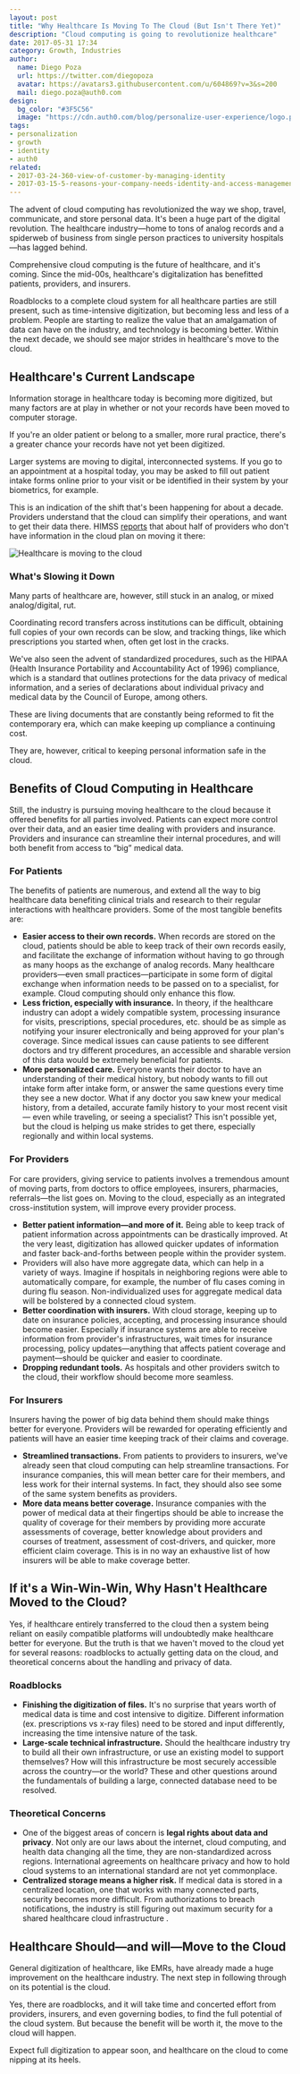 ```yaml
---
layout: post
title: "Why Healthcare Is Moving To The Cloud (But Isn't There Yet)"
description: "Cloud computing is going to revolutionize healthcare"
date: 2017-05-31 17:34
category: Growth, Industries
author:
  name: Diego Poza
  url: https://twitter.com/diegopoza
  avatar: https://avatars3.githubusercontent.com/u/604869?v=3&s=200
  mail: diego.poza@auth0.com
design:
  bg_color: "#3F5C56"
  image: "https://cdn.auth0.com/blog/personalize-user-experience/logo.png"
tags:
- personalization
- growth
- identity
- auth0
related:
- 2017-03-24-360-view-of-customer-by-managing-identity
- 2017-03-15-5-reasons-your-company-needs-identity-and-access-management
---
```


The advent of cloud computing has revolutionized the way we shop, travel, communicate, and store personal data. It's been a huge part of the digital revolution. The healthcare industry—home to tons of analog records and a spiderweb of business from single person practices to university hospitals—has lagged behind.

Comprehensive cloud computing is the future of healthcare, and it's coming. Since the mid-00s, healthcare's digitalization has benefitted patients, providers, and insurers.

Roadblocks to a complete cloud system for all healthcare parties are still present, such as time-intensive digitization, but becoming less and less of a problem. People are starting to realize the value that an amalgamation of data can have on the industry, and technology is becoming better. Within the next decade, we should see major strides in healthcare's move to the cloud.

## Healthcare's Current Landscape

Information storage in healthcare today is becoming more digitized, but many factors are at play in whether or not your records have been moved to computer storage.

If you're an older patient or belong to a smaller, more rural practice, there's a greater chance your records have not yet been digitized.

Larger systems are moving to digital, interconnected systems. If you go to an appointment at a hospital today, you may be asked to fill out patient intake forms online prior to your visit or be identified in their system by your biometrics, for example.

This is an indication of the shift that's been happening for about a decade. Providers understand that the cloud can simplify their operations, and want to get their data there. HIMSS [reports](http://www.level3.com/-/media/files/ebooks/en_cloud_eb_healthcare.pdf) that about half of providers who don't have information in the cloud plan on moving it there:

![Healthcare is moving to the cloud](https://cdn.auth0.com/blog/healthcare-cloud/healthcare-moving-cloud.png)

### What's Slowing it Down

Many parts of healthcare are, however, still stuck in an analog, or mixed analog/digital, rut.

Coordinating record transfers across institutions can be difficult, obtaining full copies of your own records can be slow, and tracking things, like which prescriptions you started when, often get lost in the cracks.  

We've also seen the advent of standardized procedures, such as the HIPAA (Health Insurance Portability and Accountability Act of 1996) compliance, which is a standard that outlines protections for the data privacy of medical information, and a series of declarations about individual privacy and medical data by the Council of Europe, among others.

These are living documents that are constantly being reformed to fit the contemporary era, which can make keeping up compliance a continuing cost.

They are, however, critical to keeping personal information safe in the cloud.

## Benefits of Cloud Computing in Healthcare

Still, the industry is pursuing moving healthcare to the cloud because it offered benefits for all parties involved. Patients can expect more control over their data, and an easier time dealing with providers and insurance. Providers and insurance can streamline their internal procedures, and will both benefit from access to “big” medical data.

### For Patients

The benefits of patients are numerous, and extend all the way to big healthcare data benefiting clinical trials and research to their regular interactions with healthcare providers. Some of the most tangible benefits are:

* **Easier access to their own records.** When records are stored on the cloud, patients should be able to keep track of their own records easily, and facilitate the exchange of information without having to go through as many hoops as the exchange of analog records. Many healthcare providers—even small practices—participate in some form of digital exchange when information needs to be passed on to a specialist, for example. Cloud computing should only enhance this flow.
* **Less friction, especially with insurance.** In theory, if the healthcare industry can adopt a widely compatible system, processing insurance for visits, prescriptions, special procedures, etc. should be as simple as notifying your insurer electronically and being approved for your plan's coverage. Since medical issues can cause patients to see different doctors and try different procedures, an accessible and sharable version of this data would be extremely beneficial for patients.
* **More personalized care.** Everyone wants their doctor to have an understanding of their medical history, but nobody wants to fill out intake form after intake form, or answer the same questions every time they see a new doctor. What if any doctor you saw knew your medical history, from a detailed, accurate family history to your most recent visit— even while traveling, or seeing a specialist? This isn't possible yet, but the cloud is helping us make strides to get there, especially regionally and within local systems.

### For Providers

For care providers, giving service to patients involves a tremendous amount of moving parts, from doctors to office employees, insurers, pharmacies, referrals—the list goes on. Moving to the cloud, especially as an integrated cross-institution system, will improve every provider process.

* **Better patient information—and more of it.** Being able to keep track of patient information across appointments can be drastically improved. At the very least, digitization has allowed quicker updates of information and faster back-and-forths between people within the provider system.
* Providers will also have more aggregate data, which can help in a variety of ways. Imagine if hospitals in neighboring regions were able to automatically compare, for example, the number of flu cases coming in during flu season. Non-individualized uses for aggregate medical data will be bolstered by a connected cloud system.
* **Better coordination with insurers.** With cloud storage, keeping up to date on insurance policies, accepting, and processing insurance should become easier. Especially if insurance systems are able to receive information from provider's infrastructures, wait times for insurance processing, policy updates—anything that affects patient coverage and payment—should be quicker and easier to coordinate.
* **Dropping redundant tools.** As hospitals and other providers switch to the cloud, their workflow should become more seamless.

### For Insurers

Insurers having the power of big data behind them should make things better for everyone. Providers will be rewarded for operating efficiently and patients will have an easier time keeping track of their claims and coverage.  

* **Streamlined transactions.** From patients to providers to insurers, we've already seen that cloud computing can help streamline transactions. For insurance companies, this will mean better care for their members, and less work for their internal systems. In fact, they should also see some of the same system benefits as providers.
* **More data means better coverage.** Insurance companies with the power of medical data at their fingertips should be able to increase the quality of coverage for their members by providing more accurate assessments of coverage, better knowledge about providers and courses of treatment, assessment of cost-drivers, and quicker, more efficient claim coverage. This is in no way an exhaustive list of how insurers will be able to make coverage better.  

## If it's a Win-Win-Win, Why Hasn't Healthcare Moved to the Cloud?

Yes, if healthcare entirely transferred to the cloud then a system being reliant on easily compatible platforms will undoubtedly make healthcare better for everyone. But the truth is that we haven't moved to the cloud yet for several reasons: roadblocks to actually getting data on the cloud, and theoretical concerns about the handling and privacy of data.

### Roadblocks

* **Finishing the digitization of files.** It's no surprise that years worth of medical data is time and cost intensive to digitize. Different information (ex. prescriptions vs x-ray files) need to be stored and input differently, increasing the time intensive nature of the task.
* **Large-scale technical infrastructure.** Should the healthcare industry try to build all their own infrastructure, or use an existing model to support themselves? How will this infrastructure be most securely accessible across the country—or the world? These and other questions around the fundamentals of building a large, connected database need to be resolved.

### Theoretical Concerns

* One of the biggest areas of concern is **legal rights about data and privacy**. Not only are our laws about the internet, cloud computing, and health data changing all the time, they are non-standardized across regions. International agreements on healthcare privacy and how to hold cloud systems to an international standard are not yet commonplace.
* **Centralized storage means a higher risk.** If medical data is stored in a centralized location, one that works with many connected parts, security becomes more difficult. From authorizations to breach notifications, the industry is still figuring out maximum security for a shared healthcare cloud infrastructure .

## Healthcare Should—and will—Move to the Cloud

General digitization of healthcare, like EMRs, have already made a huge improvement on the healthcare industry. The next step in following through on its potential is the cloud.

Yes, there are roadblocks, and it will take time and concerted effort from providers, insurers, and even governing bodies, to find the full potential of the cloud system. But because the benefit will be worth it, the move to the cloud will happen.

Expect full digitization to appear soon, and healthcare on the cloud to come nipping at its heels.
